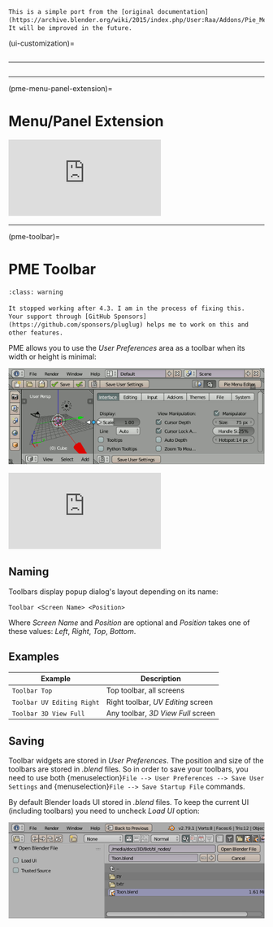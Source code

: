 ```{warning}
This is a simple port from the [original documentation](https://archive.blender.org/wiki/2015/index.php/User:Raa/Addons/Pie_Menu_Editor/). It will be improved in the future.
```

(ui-customization)=

```{include} side_panel_editor.md
```

---

```{include} hiding_unused_panels.md
```

---

(pme-menu-panel-extension)=

# Menu/Panel Extension

<div class="video-container">
   <iframe src="https://www.youtube.com/embed/iO9PzLX6EDQ" frameborder="0" allowfullscreen></iframe>
</div>

---

(pme-toolbar)=

# PME Toolbar

```{admonition} Note
:class: warning

It stopped working after 4.3. I am in the process of fixing this.
Your support through [GitHub Sponsors](https://github.com/sponsors/pluglug) helps me to work on this and other features.
```

PME allows you to use the *User Preferences* area as a toolbar when its width or height is minimal:

![PME Toolbar](/_static/images/original/toolbars/pme_toolbars.gif)

<div class="video-container">
   <iframe src="https://www.youtube.com/embed/PB3wtlZ6AaM" frameborder="0" allowfullscreen></iframe>
</div>

## Naming

Toolbars display popup dialog's layout depending on its name:

```text
Toolbar <Screen Name> <Position>
```

Where *Screen Name* and *Position* are optional and *Position* takes one of these values: *Left*, *Right*, *Top*, *Bottom*.

## Examples

| Example | Description |
|---------|-------------|
| `Toolbar Top` | Top toolbar, all screens |
| `Toolbar UV Editing Right` | Right toolbar, *UV Editing* screen |
| `Toolbar 3D View Full` | Any toolbar, *3D View Full* screen |

## Saving

Toolbar widgets are stored in *User Preferences*. The position and size of the toolbars are stored in *.blend* files. So in order to save your toolbars, you need to use both {menuselection}`File --> User Preferences --> Save User Settings` and {menuselection}`File --> Save Startup File` commands.

By default Blender loads UI stored in *.blend* files. To keep the current UI (including toolbars) you need to uncheck *Load UI* option:

![PME Load UI option](/_static/images/original/toolbars/pme_load_ui.png)